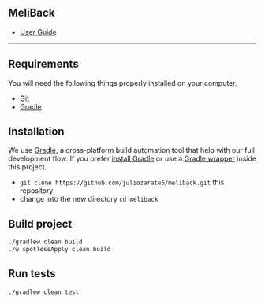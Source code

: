 ## MeliBack

- [User Guide](https://spring.io/projects/spring-boot)
---

## Requirements

You will need the following things properly installed on your computer.

* [Git](http://git-scm.com/)
* [Gradle](https://gradle.org)

## Installation

We use [Gradle](http://www.gradle.org), a cross-platform build automation tool that help with our full development flow.
If you prefer [install Gradle](http://www.gradle.org/installation) or use a [Gradle wrapper](http://www.gradle.org/docs/current/userguide/gradle_wrapper.html) inside this project.

* `git clone https://github.com/juliozarate5/meliback.git` this repository
* change into the new directory `cd meliback`

## Build project

```bash
./gradlew clean build
./w spotlessApply clean build
```

## Run tests

```bash
./gradlew clean test
```